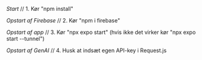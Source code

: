 *Start*
// 1. Kør "npm install"

*Opstart af Firebase*
// 2. Kør "npm i firebase"

*Opstart af app*
// 3. Kør "npx expo start" (hvis ikke det virker kør "npx expo start --tunnel")

*Opstart af GenAI*
// 4. Husk at indsæt egen API-key i Request.js